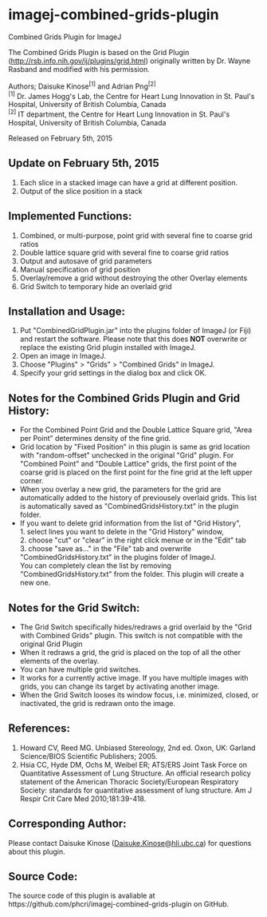 # imagej-combined-grids-plugin
Combined Grids Plugin for ImageJ

<p>
The Combined Grids Plugin is based on the Grid Plugin (<a target="_blank"
href="http://rsb.info.nih.gov/ij/plugins/grid.html"
>http://rsb.info.nih.gov/ij/plugins/grid.html</a>) originally written by Dr.
Wayne Rasband and modified with his permission.
</p>
<p>
Authors; Daisuke Kinose<SUP>[1]</SUP> and Adrian Png<SUP>[2]</SUP><BR>
<SUP>[1]</SUP> Dr. James Hogg's Lab, the Centre for Heart Lung Innovation in St. Paul's Hospital, University of British Columbia, Canada<BR>
<SUP>[2]</SUP> IT department, the Centre for Heart Lung Innovation in St. Paul's Hospital, University of British Columbia, Canada<BR>
</p>
<p>
Released on February 5th, 2015
</p>

<p>
	<H2>Update on February 5th, 2015</H2>
	<ol>
		<li>Each slice in a stacked image can have a grid at different position.</li>
		<li>Output of the slice position in a stack</li>
	</ol>
</p>


<p>
	<H2>Implemented Functions:</H2>
	<ol>
		<li>Combined, or multi-purpose, point grid with several fine to coarse grid
			ratios</li>
		<li>Double lattice square grid with several fine to coarse grid ratios</li>
		<li>Output and autosave of grid parameters</li>
		<li>Manual specification of grid position</li>
		<li>Overlay/remove a grid without destroying the other Overlay elements</li>
		<li>Grid Switch to temporary hide an overlaid grid</li>
	</ol>
</p>

<p>
	<H2>Installation and Usage:</H2>
	<ol>
		<li>Put "CombinedGridPlugin.jar" into the plugins folder of ImageJ (or Fiji) and 
			restart the software. Please note that this does
			<strong>NOT</strong> overwrite or replace the existing Grid plugin installed
			with ImageJ.</li>
		<li>Open an image in ImageJ.</li>
		<li>Choose "Plugins" > "Grids" > "Combined Grids" in ImageJ.</li>
		<li>Specify your grid settings in the dialog box and click OK.</li>
	</ol>
</p>

<p>
	<H2>Notes for the Combined Grids Plugin and Grid History:</H2>
	<ul>
		<li>For the Combined Point Grid and the Double Lattice Square grid,
			"Area per Point" determines density of the fine grid.</li>
		<li>Grid location by "Fixed Position" in this plugin is same as grid location
			with "random-offset" unchecked in the original "Grid" plugin. For
			"Combined Point" and "Double Lattice" grids, the first point of the coarse
			grid is placed on the first point for the fine grid at the left upper corner.</li>
		<li>When you overlay a new grid, the parameters for the grid are automatically added to the history of previousely overlaid grids.
			This list is automatically saved as "CombinedGridsHistory.txt" in the plugin folder.</li>
		<li>If you want to delete grid information from the list of "Grid History",<BR>
			1. select lines you want to delete in the "Grid History" window,<BR>
			2. choose "cut" or "clear" in the right click menue or in the "Edit" tab<BR>
			3. choose "save as..." in the "File" tab and overwrite "CombinedGridsHistory.txt" in the plugins folder of ImageJ.<BR>
			You can completely clean the list by removing "CombinedGridsHistory.txt" from the folder. This plugin will create a new one.
			</li>
	</ul>
</p>
<p>
<H2>Notes for the Grid Switch:</H2>
	<ul>
		<li>The Grid Switch specifically hides/redraws a grid overlaid by 
			the "Grid with Combined Grids" plugin. This switch is not compatible with the original Grid Plugin</li>
		<li>When it redraws a grid, the grid is placed on the top of 
			all the other elements of the overlay.</li>
		<li>You can have multiple grid switches.</li>
		<li>It works for a currently active image. If you have multiple images with grids, 
			you can change its target by activating another image.</li>
		<li>When the Grid Switch looses its window focus, i.e. minimized, closed, or inactivated, the grid is 
			redrawn onto the image.</li>
	</ul>
</p>
<p>
<H2>References:</H2>
	<ol>
		<li>Howard CV, Reed MG. Unbiased Stereology, 2nd ed. Oxon, UK: Garland
			Science/BIOS Scientific Publishers; 2005.</li>
		<li>Hsia CC, Hyde DM, Ochs M, Weibel ER; ATS/ERS Joint Task Force on
			Quantitative Assessment of Lung Structure. An official research policy
			statement of the American Thoracic Society/European Respiratory Society:
			standards for quantitative assessment of lung structure. Am J Respir Crit
			Care Med 2010;181:39-418.</li>
	</ol>
</p>

<p>
<H2>Corresponding Author:</H2>
Please contact Daisuke Kinose (<a href="mailto:Daisuke.Kinose@hli.ubc.ca">Daisuke.Kinose@hli.ubc.ca</a>) for questions about
this plugin.
</p>

<p>
<H2>Source Code:</H2>
The source code of this plugin is avaliable at https://github.com/phcri/imagej-combined-grids-plugin on GitHub.
</p>
